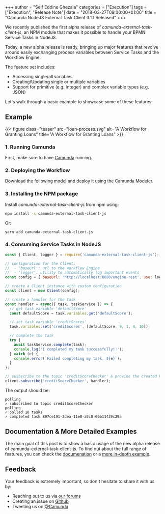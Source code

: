 +++
author = "Seif Eddine Ghezala"
categories = ["Execution"]
tags = ["Execution", "Release Note"]
date = "2018-03-27T09:00:00+01:00"
title = "Camunda NodeJS External Task Client 0.1.1 Released"
+++

We recently published the first alpha release of _camunda-external-task-client-js_, 
an NPM module that makes it possible to handle your BPMN Service Tasks in NodeJS. 

Today, a new alpha release is ready, bringing up major features that revolve around easily exchanging process variables between
 Service Tasks and the Workflow Engine. 
 
 The feature set includes:

* Accessing single/all variables
* Creating/Updating single or multiple variables 
* Support for primitive (e.g. Integer) and complex variable types (e.g. JSON)

Let's walk through a basic example to showcase some of these features:

## Example

{{< figure class="teaser" src="loan-process.svg" alt="A Workflow for Granting Loans" title="A Workflow for Granting Loans" >}}

### 1. Running Camunda
First, make sure to have [Camunda](https://camunda.com/download/) running.

### 2. Deploying the Workflow
Download the following [model](https://raw.githubusercontent.com/camunda/camunda-external-task-client-js/master/examples/granting-loans/assets/loan-process.bpmn) 
and deploy it using the Camunda Modeler.

### 3. Installing the NPM package

Install _camunda-external-task-client-js_ from npm using: 

```sh
npm install -s camunda-external-task-client-js
```

Or:

```sh
yarn add camunda-external-task-client-js
```


### 4. Consuming Service Tasks in NodeJS

```js
const { Client, logger } = require('camunda-external-task-client-js');

// configuration for the Client:
//  - 'baseUrl': url to the Workflow Engine
//  - 'logger': utility to automatically log important events
const config = { baseUrl: 'http://localhost:8080/engine-rest', use: logger };

// create a Client instance with custom configuration
const client = new Client(config);

// create a handler for the task
const handler = async({ task, taskService }) => {
  // get task variable 'defaultScore'
  const defaultScore = task.variables.get('defaultScore');

  // set task variable 'creditScores'
  task.variables.set('creditScores', [defaultScore, 9, 1, 4, 10]);

  // complete the task
  try {
    await taskService.complete(task);
    console.log('I completed my task successfully!!');
  } catch (e) {
    console.error(`Failed completing my task, ${e}`);
  }
};

// susbscribe to the topic 'creditScoreChecker' & provide the created handler
client.subscribe('creditScoreChecker', handler);
```

The output should be:
```
polling
✓ subscribed to topic creditScoreChecker
polling
✓ polled 10 tasks
✓ completed task 897ce191-2dea-11e8-a9c0-66b11439c29a
```
## Documentation & More Detailed Examples
The main goal of this post is to show a basic usage of the new alpha release of camunda-external-task-client-js.
To find out about the full range of features, you can check the [documenation](https://github.com/camunda/camunda-external-task-client-js)
or a [more in-depth example](https://github.com/camunda/camunda-external-task-client-js/tree/master/examples/granting-loans).
 
## Feedback
Your feedback is extremely important, so don't hesitate to share it with us by:

 * Reaching out to us via [our forums](https://forum.camunda.org/c/engine)
 * Creating an issue on [Github](https://github.com/camunda/camunda-external-task-client-js/issues)
 * Tweeting us on [@Camunda](https://twitter.com/Camunda)